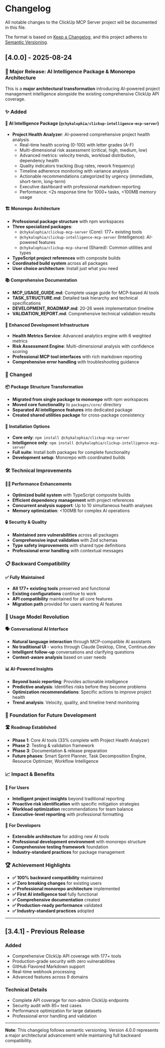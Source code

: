 # Changelog

All notable changes to the ClickUp MCP Server project will be documented in this file.

The format is based on [Keep a Changelog](https://keepachangelog.com/en/1.0.0/),
and this project adheres to [Semantic Versioning](https://semver.org/spec/v2.0.0.html).

## [4.0.0] - 2025-08-24

### 🚀 Major Release: AI Intelligence Package & Monorepo Architecture

This is a **major architectural transformation** introducing AI-powered project management intelligence alongside the existing comprehensive ClickUp API coverage.

### ✨ Added

#### 🧠 AI Intelligence Package (`@chykalophia/clickup-intelligence-mcp-server`)
- **Project Health Analyzer**: AI-powered comprehensive project health analysis
  - Real-time health scoring (0-100) with letter grades (A-F)
  - Multi-dimensional risk assessment (critical, high, medium, low)
  - Advanced metrics: velocity trends, workload distribution, dependency health
  - Quality indicators tracking (bug rates, rework frequency)
  - Timeline adherence monitoring with variance analysis
  - Actionable recommendations categorized by urgency (immediate, short-term, long-term)
  - Executive dashboard with professional markdown reporting
  - Performance: <2s response time for 1000+ tasks, <100MB memory usage

#### 🏗️ Monorepo Architecture
- **Professional package structure** with npm workspaces
- **Three specialized packages**:
  - `@chykalophia/clickup-mcp-server` (Core): 177+ existing tools
  - `@chykalophia/clickup-intelligence-mcp-server` (Intelligence): AI-powered features
  - `@chykalophia/clickup-mcp-shared` (Shared): Common utilities and types
- **TypeScript project references** with composite builds
- **Coordinated build system** across all packages
- **User choice architecture**: Install just what you need

#### 📚 Comprehensive Documentation
- **MCP_USAGE_GUIDE.md**: Complete usage guide for MCP-based AI tools
- **TASK_STRUCTURE.md**: Detailed task hierarchy and technical specifications
- **DEVELOPMENT_ROADMAP.md**: 20-26 week implementation timeline
- **VALIDATION_REPORT.md**: Comprehensive technical validation results

#### 🔧 Enhanced Development Infrastructure
- **Health Metrics Service**: Advanced analytics engine with 6 weighted metrics
- **Risk Assessment Engine**: Multi-dimensional analysis with confidence scoring
- **Professional MCP tool interfaces** with rich markdown reporting
- **Comprehensive error handling** with troubleshooting guidance

### 🔄 Changed

#### 📦 Package Structure Transformation
- **Migrated from single package to monorepo** with npm workspaces
- **Moved core functionality** to `packages/core/` directory
- **Separated AI intelligence features** into dedicated package
- **Created shared utilities package** for cross-package consistency

#### 🎯 Installation Options
- **Core only**: `npm install @chykalophia/clickup-mcp-server`
- **Intelligence only**: `npm install @chykalophia/clickup-intelligence-mcp-server`
- **Full suite**: Install both packages for complete functionality
- **Development setup**: Monorepo with coordinated builds

### 🛠️ Technical Improvements

#### 🏃‍♂️ Performance Enhancements
- **Optimized build system** with TypeScript composite builds
- **Efficient dependency management** with project references
- **Concurrent analysis support**: Up to 10 simultaneous health analyses
- **Memory optimization**: <100MB for complex AI operations

#### 🔒 Security & Quality
- **Maintained zero vulnerabilities** across all packages
- **Comprehensive input validation** with Zod schemas
- **Type safety improvements** with shared type definitions
- **Professional error handling** with contextual messages

### 📋 Backward Compatibility

#### ✅ Fully Maintained
- **All 177+ existing tools** preserved and functional
- **Existing configurations** continue to work
- **API compatibility** maintained for all core features
- **Migration path** provided for users wanting AI features

### 🎯 Usage Model Revolution

#### 🗣️ Conversational AI Interface
- **Natural language interaction** through MCP-compatible AI assistants
- **No traditional UI** - works through Claude Desktop, Cline, Continue.dev
- **Intelligent follow-up** conversations and clarifying questions
- **Context-aware analysis** based on user needs

#### 📊 AI-Powered Insights
- **Beyond basic reporting**: Provides actionable intelligence
- **Predictive analysis**: Identifies risks before they become problems
- **Optimization recommendations**: Specific actions to improve project health
- **Trend analysis**: Velocity, quality, and timeline trend monitoring

### 🔮 Foundation for Future Development

#### 🛣️ Roadmap Established
- **Phase 1**: Core AI tools (33% complete with Project Health Analyzer)
- **Phase 2**: Testing & validation framework
- **Phase 3**: Documentation & release preparation
- **Future phases**: Smart Sprint Planner, Task Decomposition Engine, Resource Optimizer, Workflow Intelligence

### 📈 Impact & Benefits

#### 🎯 For Users
- **Intelligent project insights** beyond traditional reporting
- **Proactive risk identification** with specific mitigation strategies
- **Workload optimization** recommendations for team balance
- **Executive-level reporting** with professional formatting

#### 🔧 For Developers
- **Extensible architecture** for adding new AI tools
- **Professional development environment** with monorepo structure
- **Comprehensive testing framework** foundation
- **Industry-standard practices** for package management

### 🏆 Achievement Highlights

- **✅ 100% backward compatibility** maintained
- **✅ Zero breaking changes** for existing users
- **✅ Professional monorepo architecture** implemented
- **✅ First AI intelligence tool** fully functional
- **✅ Comprehensive documentation** created
- **✅ Production-ready performance** validated
- **✅ Industry-standard practices** adopted

---

## [3.4.1] - Previous Release

### Added
- Comprehensive ClickUp API coverage with 177+ tools
- Production-grade security with zero vulnerabilities
- GitHub Flavored Markdown support
- Real-time webhook processing
- Advanced features across 9 domains

### Technical Details
- Complete API coverage for non-admin ClickUp endpoints
- Security audit with 85+ test cases
- Performance optimization for large datasets
- Professional error handling and validation

---

**Note**: This changelog follows semantic versioning. Version 4.0.0 represents a major architectural advancement while maintaining full backward compatibility.

